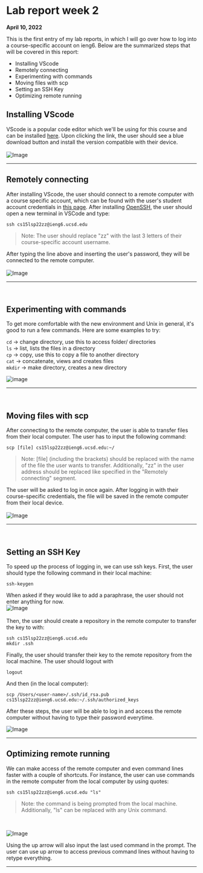 # Lab report week 2 
**April 10, 2022**

This is the first entry of my lab reports, in which I will go over how to log into a course-specific account on ieng6. Below are the summarized steps that will be covered in this report:

* Installing VScode
* Remotely connecting
* Experimenting with commands
* Moving files with scp
* Setting an SSH Key
* Optimizing remote running

## Installing VScode
VScode is a popular code editor which we'll be using for this course and can be installed [here](https://code.visualstudio.com/). Upon clicking the link, the user should see a blue download button and install the version compatible with their device.
<br>
<br>
![Image](screenshots/installingvscode.png)
<br>
***

## Remotely connecting
After installing VScode, the user should connect to a remote computer with a course specific account, which can be found with the user's student account credentials in [this page](https://sdacs.ucsd.edu/~icc/index.php). After installing [OpenSSH](https://docs.microsoft.com/en-us/windows-server/administration/openssh/openssh_install_firstuse), the user should open a new terminal in VSCode and type:

```
ssh cs15lsp22zz@ieng6.ucsd.edu
```
>Note: The user should replace "zz" with the last 3 letters of their course-specific account username.

After typing the line above and inserting the user's password, they will be connected to the remote computer.
<br>
<br>
![Image](screenshots/remotelyconnecting.png)
***
<br>

## Experimenting with commands

To get more comfortable with the new environment and Unix in general, it's good to run a few commands. Here are some examples to try:

`cd` -> change directory, use this to access folder/ directories
<br>
`ls` -> list, lists the files in a directory
<br>
`cp` -> copy, use this to copy a file to another directory
<br>
`cat` -> concatenate, views and creates files
<br>
`mkdir` -> make directory, creates a new directory

![image](screenshots/commands1.png)
***
<br>

## Moving files with scp

After connecting to the remote computer, the user is able to transfer files from their local computer. The user has to input the following command:
```
scp [file] cs15lsp22zz@ieng6.ucsd.edu:~/
```
>Note: [file] (including the brackets) should be replaced with the name of the file the user wants to transfer. Additionally, "zz" in the user address should be replaced like specified in the "Remotely connecting" segment.

The user will be asked to log in once again. After logging in with their course-specific credentials, the file will be saved in the remote computer from their local device.
<br>
<br>
![Image](screenshots/securecontainprotect.png)
***
<br>

## Setting an SSH Key

To speed up the process of logging in, we can use ssh keys. First, the user should type the following command in their local machine:
```
ssh-keygen
```
When asked if they would like to add a paraphrase, the user should not enter anything for now.
<br>
![Image](screenshots/sshone.png)
<br>
<br>
Then, the user should create a repository in the remote computer to transfer the key to with:
```
ssh cs15lsp22zz@ieng6.ucsd.edu
mkdir .ssh
```
Finally, the user should transfer their key to the remote repository from the local machine. The user should logout with
```
logout
```
And then (in the local computer):
```
scp /Users/<user-name>/.ssh/id_rsa.pub cs15lsp22zz@ieng6.ucsd.edu:~/.ssh/authorized_keys
```
After these steps, the user will be able to log in and access the remote computer without having to type their password everytime.
<br>

![Image](screenshots/sshtwo.png)
<br>
***

## Optimizing remote running
We can make access of the remote computer and even command lines faster with a couple of shortcuts. For instance, the user can use commands in the remote computer from the local computer by using quotes:

```
ssh cs15lsp22zz@ieng6.ucsd.edu "ls"
```
>Note: the command is being prompted from the local machine. Additionally, "ls" can be replaced with any Unix command.

<br>

![Image](screenshots/shortcuts.png)

Using the up arrow will also input the last used command in the prompt. The user can use up arrow to access previous command lines without having to retype everything.
***
<br>
<br>
